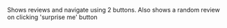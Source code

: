 Shows reviews and navigate using 2 buttons. 
Also shows a random review on clicking 'surprise me' button

